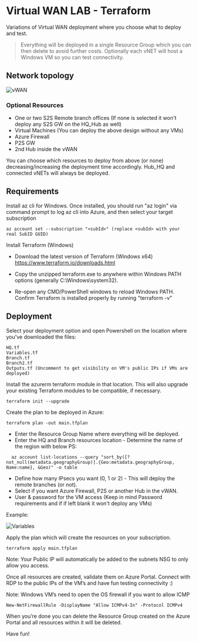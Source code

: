 # Virtual WAN LAB - Terraform

Variations of Virtual WAN deployment where you choose what to deploy and test.

>Everything will be deployed in a single Resource Group which you can then delete to avoid further costs. 
Optionally each vNET will host a Windows VM so you can test connectivity.

## Network topology

![vWAN](https://user-images.githubusercontent.com/62115929/209672848-1fc9343f-3bda-4866-83b3-3e30c2ce0fa2.jpg)

### Optional Resources

- One or two S2S Remote branch offices (If none is selected it won't deploy any S2S GW on the HQ_Hub as well)
- Virtual Machines (You can deploy the above design without any VMs)
- Azure Firewall
- P2S GW
- 2nd Hub inside the vWAN

You can choose which resources to deploy from above (or none) decreasing/increasing the deployment time accordingly. Hub_HQ and connected vNETs will always be deployed.

## Requirements

Install az cli for Windows. Once installed, you should run "az login" via command prompt to log az cli into Azure, and then select your target subscription
```
az account set --subscription "<subId>" (replace <subId> with your real SubID GUID)
```

Install Terraform (Windows)

- Download the latest version of Terraform (Windows x64) https://www.terraform.io/downloads.html

- Copy the unzipped terraform.exe to anywhere within Windows PATH options (generally C:\Windows\system32).

- Re-open any CMD/PowerShell windows to reload Windows PATH.
Confirm Terraform is installed properly by running "terraform -v"


## Deployment

Select your deployment option and open Powershell on the location where you've downloaded the files:
```
HQ.tf
Variables.tf
Branch.tf
Branch2.tf
Outputs.tf (Uncomment to get visibility on VM's public IPs if VMs are deployed)
```
Install the azurerm terraform module in that location. This will also upgrade your existing Terraform modules to be compatible, if necessary.
```
terraform init --upgrade
```
Create the plan to be deployed in Azure:
```
terraform plan -out main.tfplan
```
  * Enter the Resource Group Name where everything will be deployed.
  * Enter the HQ and Branch resources location - Determine the name of the region with below PS:
  ```
    az account list-locations --query "sort_by([?not_null(metadata.geographyGroup)].{Geo:metadata.geographyGroup, Name:name}, &Geo)" -o table
  ```
  * Define how many IPsecs you want (0, 1 or 2) - This will deploy the remote branches (or not).
  * Select if you want Azure Firewall, P2S or another Hub in the vWAN. 
  * User & password for the VM access (Keep in mind Password requirements and if if left blank it won't deploy any VMs)

Example:

![Variables](https://user-images.githubusercontent.com/62115929/209817192-83caacad-866d-467e-acf4-663deec3a1b6.jpg)

Apply the plan which will create the resources on your subscription.
```
terraform apply main.tfplan
```
Note: Your Public IP will automatically be added to the subnets NSG to only allow you access.

Once all resources are created, validate them on Azure Portal. Connect with RDP to the public IPs of the VM’s and have fun testing connectivity :)


Note: Windows VM’s need to open the OS firewall if you want to allow ICMP
```
New-NetFirewallRule -DisplayName "Allow ICMPv4-In" -Protocol ICMPv4
```
When you’re done you can delete the Resource Group created on the Azure Portal and all resources within it will be deleted.

Have fun!
